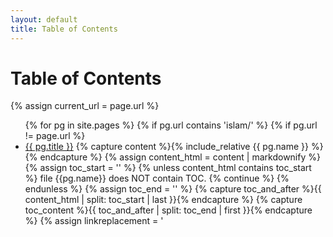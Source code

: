```yaml
---
layout: default
title: Table of Contents
---
```


<h1>Table of Contents</h1>

{% assign current_url = page.url %}

<ul>
  {% for pg in site.pages %}
    {% if pg.url contains 'islam/' %}
    {% if pg.url != page.url %}
      <li>
        <a href="{{ pg.url }}">{{ pg.title }}</a>
        {% capture content %}{% include_relative {{ pg.name }} %}{% endcapture %}
		{% assign content_html = content | markdownify %}
		{% assign toc_start = '<!--TOC-->' %}
		{% unless content_html contains toc_start %}
		file {{pg.name}} does NOT contain TOC. 
			{% continue %}
		{% endunless %}
		{% assign toc_end = '<!--/TOC-->' %}
		{% capture toc_and_after %}{{ content_html | split: toc_start | last }}{% endcapture %}
		{% capture toc_content %}{{ toc_and_after | split: toc_end | first }}{% endcapture %}
		{% assign linkreplacement = '<a href="' | append: page.dir %}
		{% assign toc_content = toc_content | replace: ' id="markdown-toc"', '' | replace: '<a href="', linkreplacement %}
		{{ toc_content }}
      </li>
    {% endif %}
    {% endif %}
  {% endfor %}
</ul>
Too




